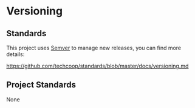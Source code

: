 # Versioning

## Standards
This project uses [Semver](http://semver.org/) to manage new releases, you can find more details: 

https://github.com/techcoop/standards/blob/master/docs/versioning.md

## Project Standards
None
